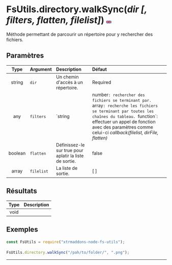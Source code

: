 # FsUtils.directory.walkSync(_dir [, filters, flatten, filelist]_) [![en-GB](https://github.com/shim-sao/XtrmAddons-Batch/blob/master/MySQLBatchBackup/images/united-kingdom-flag-icon-16.png)](walkSync.md)

Méthode permettant de parcourir un répertoire pour y rechercher des fichiers.

## Paramètres

| Type   | Argument | Description | Défaut |
|:------:| :--------| :-----------|:-------|
| string | `dir` | Un chemin d'accès à un répertoire. | Required |
| any | `filters` | `string|number`: rechercher des fichiers se terminant par. `array`: recherche les fichiers se terminant par toutes les chaînes du tableau. `function`: effectuer un appel de fonction avec des paramètres comme celui-ci _callback(filelist, dirFile, flatten)_ | [ ] |
| boolean | `flatten` | Définissez-le sur true pour aplatir la liste de sortie. | false |
| array | `filelist` | La liste de sortie. | [ ] |

## Résultats

| Type   | Description |
|:------:| :-----------|
| void | |

## Exemples

```js
const FsUtils = require("xtrmaddons-node-fs-utils");

FsUtils.directory.walkSync("/pah/to/folder/", ".png");

```

---